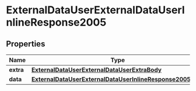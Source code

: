 # ExternalDataUserExternalDataUserInlineResponse2005

## Properties
Name | Type | Description | Notes
------------ | ------------- | ------------- | -------------
**extra** | [**ExternalDataUserExternalDataUserExtraBody**](ExternalDataUserExternalDataUserExtraBody.md) |  |  [optional]
**data** | [**ExternalDataUserExternalDataUserInlineResponse2005Data**](ExternalDataUserExternalDataUserInlineResponse2005Data.md) |  |  [optional]
